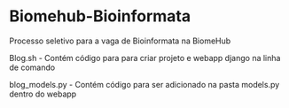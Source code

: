# Biomehub-Bioinformata
Processo seletivo para a vaga de Bioinformata na BiomeHub

Blog.sh - Contém código para para criar projeto e webapp django na linha de comando

blog_models.py - Contém código para ser adicionado na pasta models.py dentro do webapp
